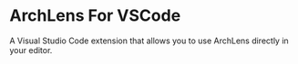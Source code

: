 # ArchLens For VSCode

A Visual Studio Code extension that allows you to use ArchLens directly in your editor.